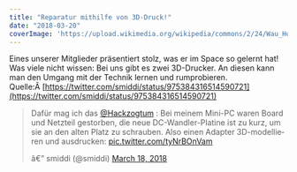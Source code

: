 ```yaml
---
title: "Reparatur mithilfe von 3D-Druck!"
date: "2018-03-20"
coverImage: 'https://upload.wikimedia.org/wikipedia/commons/2/24/Wau_Holland.jpg'
---
```


Eines unserer Mitglieder präsentiert stolz, was er im Space so gelernt hat! Was viele nicht wissen: Bei uns gibt es zwei 3D-Drucker. An diesen kann man den Umgang mit der Technik lernen und rumprobieren. Quelle:Â [https://twitter.com/smiddi/status/975384316514590721](https://twitter.com/smiddi/status/975384316514590721)

<blockquote class="twitter-tweet" data-lang="en"><p dir="ltr" lang="de">Dafür mag ich das <a href="https://twitter.com/Hackzogtum?ref_src=twsrc%5Etfw">@Hackzogtum</a> : Bei meinem Mini-PC waren Board und Netzteil gestorben, die neue DC-Wandler-Platine ist zu kurz, um sie an den alten Platz zu schrauben. Also einen Adapter 3D-modellieren und ausdrucken: <a href="https://t.co/tyNrBOnVam">pic.twitter.com/tyNrBOnVam</a></p>â€” smiddi (@smiddi) <a href="https://twitter.com/smiddi/status/975384316514590721?ref_src=twsrc%5Etfw">March 18, 2018</a></blockquote>
<script src="https://platform.twitter.com/widgets.js" async charset="utf-8"></script>
